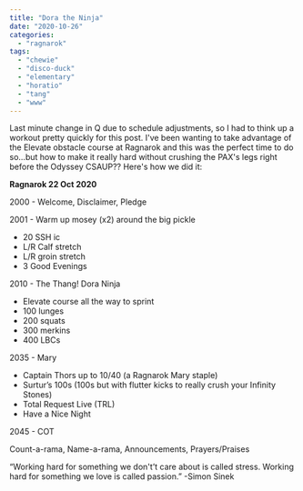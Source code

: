 ```yaml
---
title: "Dora the Ninja"
date: "2020-10-26"
categories: 
  - "ragnarok"
tags: 
  - "chewie"
  - "disco-duck"
  - "elementary"
  - "horatio"
  - "tang"
  - "www"
---
```


Last minute change in Q due to schedule adjustments, so I had to think up a workout pretty quickly for this post. I've been wanting to take advantage of the Elevate obstacle course at Ragnarok and this was the perfect time to do so...but how to make it really hard without crushing the PAX's legs right before the Odyssey CSAUP?? Here's how we did it:

**Ragnarok 22 Oct 2020**

2000 - Welcome, Disclaimer, Pledge

2001 - Warm up mosey (x2) around the big pickle

- 20 SSH ic
- L/R Calf stretch
- L/R groin stretch
- 3 Good Evenings

2010 - The Thang! Dora Ninja

- Elevate course all the way to sprint
- 100 lunges
- 200 squats
- 300 merkins
- 400 LBCs

2035 - Mary

- Captain Thors up to 10/40 (a Ragnarok Mary staple)
- Surtur’s 100s (100s but with flutter kicks to really crush your Infinity Stones)
- Total Request Live (TRL)
- Have a Nice Night

2045 - COT

Count-a-rama, Name-a-rama, Announcements, Prayers/Praises

“Working hard for something we don't’t care about is called stress. Working hard for something we love is called passion.” -Simon Sinek
